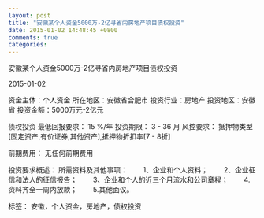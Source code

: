 ```yaml
---
layout: post
title: "安徽某个人资金5000万-2亿寻省内房地产项目债权投资"
date: 2015-01-02 14:48:45 +0800
comments: true
categories: 
---
```

安徽某个人资金5000万-2亿寻省内房地产项目债权投资



2015-01-02

资金主体：个人资金
所在地区：安徽省合肥市
投资行业：房地产
投资地区：安徽省
投资金额：5000万元-2亿元

债权投资
最低回报要求：
                            15 %/年
                                                                                投资期限：
                            3 - 36 月
                                                                                                                                        风控要求：
                            抵押物类型[固定资产,有价证券,其他资产],抵押物折扣率[7 - 8折]

前期费用：
无任何前期费用

投资要求概述：
所需资料及其他事项：
　　1、企业和个人资料；
　　2、企业征信和法人的征信报告；
　　3、企业和个人的近三个月流水和公司章程；
　　4.资料齐全一周内放款；
　　5.其他面议。

标签：
安徽，个人资金，房地产，债权投资

